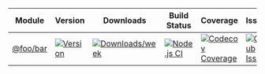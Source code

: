 | Module | Version | Downloads | Build Status | Coverage  | Issues | Pull Requests |
|---|---|---|---|---|---|---|
| [@foo/bar](https://github.com/foo/bar)| [![Version](https://img.shields.io/npm/v/@foo/bar.svg)](https://npmjs.org/package/@foo/bar)| [![Downloads/week](https://img.shields.io/npm/dw/@foo/bar.svg)](https://npmjs.org/package/@foo/bar)| [![Node.js CI](https://github.com/foo/bar/actions/workflows/node.js.yml/badge.svg)](https://github.com/foo/bar/actions/workflows/node.js.yml)| [![Codecov Coverage](https://img.shields.io/codecov/c/github/foo/bar/master.svg?style=flat-square)](https://codecov.io/gh/foo/bar/)| [![Github Issues](https://img.shields.io/github/issues/foo/bar.svg)](https://github.com/foo/bar/issues)| [![Github Pull Requests](https://img.shields.io/github/issues-pr/foo/bar.svg)](https://github.com/foo/bar/pulls)|